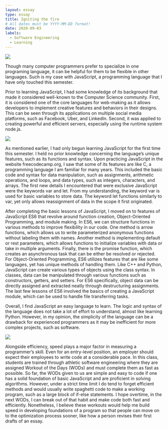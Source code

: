 ```yaml
---
layout: essay
type: essay
title: Igniting the fire
# All dates must be YYYY-MM-DD format!
date: 2020-09-03
labels:
  - Software Engineering
  - Learning
---
```


<img class="ui tiny left circular floated image" src="../images/paintbrushes.jpg">

  Though many computer programmers prefer to specialize in one programing language, it can be helpful for them to be flexible in other languages. Such is my case with JavaScript, a programming language that I have only touched this semester.
  
  Prior to learning JavaScript, I had some knowledge of its background that made it considered well-known to the Computer Science community. First, it is considered one of the core languages for web-making as it allows developers to implement creative features and behaviors in their designs. This can be seen through its applications on multiple social media platforms, such as Facebook, Uber, and LinkedIn. Second, it was applied to creating powerful and efficient servers, especially using the runtime system node.js.


<img class="ui tiny left circular floated image" src="../images/design-technology.jpg">

  As mentioned earlier, I had only begun learning JavaScript for the first time this semester. I held no prior knowledge concerning the language’s unique features, such as its functions and syntax. Upon practicing JavaScript in the website freecodecamp.org, I saw that some of its features are like C, a programming language I am familiar for many years. This included the basic code and syntax for data manipulation, such as assignments, arithmetic operations, and loops, and data types, such as integers, characters, and arrays. The first new details I encountered that were exclusive JavaScript were the keywords var and let. From my understanding, the keyword var is used for basic variables to store data. The keyword let functions similarly to var, yet only allows reassignment of data in the scope it first originated.
  
  After completing the basic lessons of JavaScript, I moved on to features of JavaScript ES6 that revolve around function creation, Object-Oriented Programming, and module making. In ES6, we can structure functions in various methods to improve flexibility in our code. One method is arrow functions, which allows us to write parameterized anonymous functions without labeling them with names. Another method is implementing default or rest parameters, which allows functions to initialize variables with data or take in multiple arguments. Finally, there is the promise function, which creates an asynchronous task that can be either be resolved or rejected. For Object-Oriented Programming, ES6 utilizes features that are like some languages, yet has unique methods of handling them. Like C++ and Python, JavaScript can create various types of objects using the class syntax. In classes, data can be manipulated through various functions such as constructors, getters, and setters. For ES6 specifically, object data can be directly assigned and extracted neatly through destructuring assignments. The last few lessons of ES6 involved the basics of creating a JavaScript module, which can be used to handle file transferring tasks.
  
  Overall, I find JavaScript an easy language to learn. The logic and syntax of the language does not take a lot of effort to understand, almost like learning Python. However, in my opinion, the simplicity of the language can be a drawback for experienced programmers as it may be inefficient for more complex projects, such as software. 


<img class="ui tiny left circular floated image" src="../images/software-code.jpg">

  Alongside efficiency, speed plays a major factor in measuring a programmer’s skill. Even for an entry-level position, an employer should expect their employees to write code at a considerable pace. In this class, students are trained through athletic software engineering where they are assigned Workout of the Days (WODs) and must complete them as fast as possible. So far, the WODs given to us are simple and easy to code if one has a solid foundation of basic JavaScript and are proficient in solving algorithms. However, under a strict time limit I do tend to forget efficient methods and would usually write spaghetti code to make a working program, such as a large block of if-else statements. I hope overtime, in the next WODs, I can break out of that habit and make code both fast and efficiently. Nonetheless, I believe these workouts would help me build speed in developing foundations of a program so that people can move on to the optimization process sooner, like how a person revises their first drafts of an essay.


